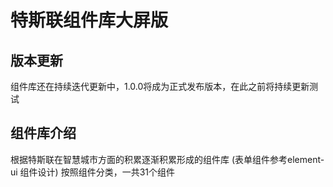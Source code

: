 
# 特斯联组件库大屏版
## 版本更新
组件库还在持续迭代更新中，1.0.0将成为正式发布版本，在此之前将持续更新测试

## 组件库介绍
根据特斯联在智慧城市方面的积累逐渐积累形成的组件库
(表单组件参考element-ui 组件设计)
按照组件分类，一共31个组件
